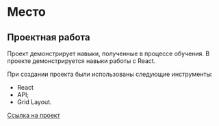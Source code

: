 # Место
## Проектная работа
Проект демонстрирует навыки, полученные в процессе обучения. В проекте демонстрируется навыки работы с React. 

При создании проекта были использованы следующие инструменты:
* React
* API;
* Grid Layout.

[Ссылка на проект](https://sergeygorelikdev.github.io/mesto-react/index.html)